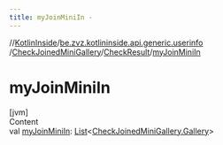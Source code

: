 ```yaml
---
title: myJoinMiniIn -
---
```

//[KotlinInside](../../../index.md)/[be.zvz.kotlininside.api.generic.userinfo](../../index.md)
/[CheckJoinedMiniGallery](../index.md)/[CheckResult](index.md)/[myJoinMiniIn](my-join-mini-in.md)

# myJoinMiniIn

[jvm]  
Content  
val [myJoinMiniIn](my-join-mini-in.md): [List](https://kotlinlang.org/api/latest/jvm/stdlib/kotlin.collections/-list/index.html)<[CheckJoinedMiniGallery.Gallery](
../-gallery/index.md)>  



